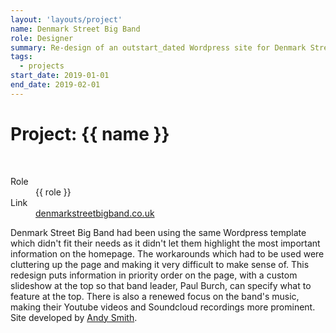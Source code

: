 ```yaml
---
layout: 'layouts/project'
name: Denmark Street Big Band
role: Designer
summary: Re-design of an outstart_dated Wordpress site for Denmark Street Big Band.
tags:
  - projects
start_date: 2019-01-01
end_date: 2019-02-01
---
```


# Project: {{ name }}

<div class="image-wrapper">
  <img class="project-image project-image--multiple" src="/assets/project-images/bigband.png" alt="" role="presentation">
  <img class="project-image project-image--multiple" src="/assets/project-images/bigband2.png" alt="" role="presentation">
</div>

<dl>
  <dt>Role</dt>
  <dd>{{ role }}</dd>

  <dt>Link</dt>
  <dd><a href="https://denmarkstreetbigband.co.uk/">denmarkstreetbigband.co.uk</a></dd>
</dl>

Denmark Street Big Band had been using the same Wordpress template which didn't fit their needs as it didn't let them highlight the most important information on the homepage. The workarounds which had to be used were cluttering up the page and making it very difficult to make sense of. This redesign puts information in priority order on the page, with a custom slideshow at the top so that band leader, Paul Burch, can specify what to feature at the top. There is also a renewed focus on the band's music, making their Youtube videos and Soundcloud recordings more prominent. Site developed by [Andy Smith](https://andyms.uk/).
